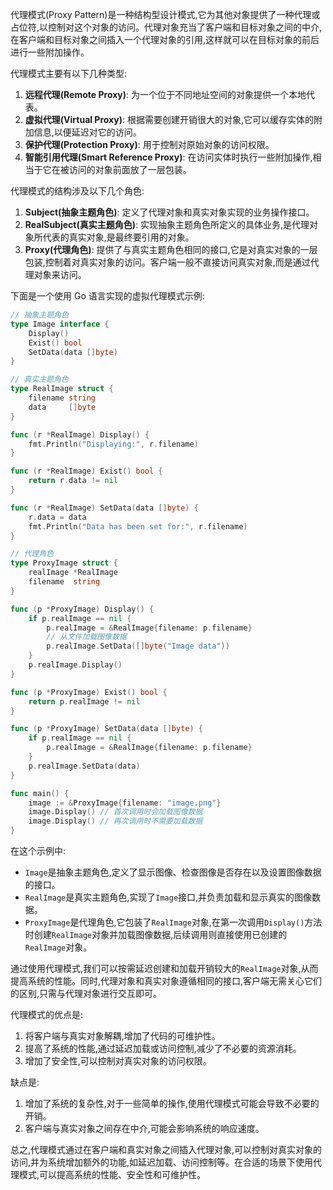 代理模式(Proxy Pattern)是一种结构型设计模式,它为其他对象提供了一种代理或占位符,以控制对这个对象的访问。代理对象充当了客户端和目标对象之间的中介,在客户端和目标对象之间插入一个代理对象的引用,这样就可以在目标对象的前后进行一些附加操作。

代理模式主要有以下几种类型:

1. **远程代理(Remote Proxy)**: 为一个位于不同地址空间的对象提供一个本地代表。
2. **虚拟代理(Virtual Proxy)**: 根据需要创建开销很大的对象,它可以缓存实体的附加信息,以便延迟对它的访问。
3. **保护代理(Protection Proxy)**: 用于控制对原始对象的访问权限。
4. **智能引用代理(Smart Reference Proxy)**: 在访问实体时执行一些附加操作,相当于它在被访问的对象前面放了一层包装。

代理模式的结构涉及以下几个角色:

1. **Subject(抽象主题角色)**: 定义了代理对象和真实对象实现的业务操作接口。
2. **RealSubject(真实主题角色)**: 实现抽象主题角色所定义的具体业务,是代理对象所代表的真实对象,是最终要引用的对象。
3. **Proxy(代理角色)**: 提供了与真实主题角色相同的接口,它是对真实对象的一层包装,控制着对真实对象的访问。客户端一般不直接访问真实对象,而是通过代理对象来访问。

下面是一个使用 Go 语言实现的虚拟代理模式示例:

```go
// 抽象主题角色
type Image interface {
    Display()
    Exist() bool
    SetData(data []byte)
}

// 真实主题角色
type RealImage struct {
    filename string
    data     []byte
}

func (r *RealImage) Display() {
    fmt.Println("Displaying:", r.filename)
}

func (r *RealImage) Exist() bool {
    return r.data != nil
}

func (r *RealImage) SetData(data []byte) {
    r.data = data
    fmt.Println("Data has been set for:", r.filename)
}

// 代理角色
type ProxyImage struct {
    realImage *RealImage
    filename  string
}

func (p *ProxyImage) Display() {
    if p.realImage == nil {
        p.realImage = &RealImage{filename: p.filename}
        // 从文件加载图像数据
        p.realImage.SetData([]byte("Image data"))
    }
    p.realImage.Display()
}

func (p *ProxyImage) Exist() bool {
    return p.realImage != nil
}

func (p *ProxyImage) SetData(data []byte) {
    if p.realImage == nil {
        p.realImage = &RealImage{filename: p.filename}
    }
    p.realImage.SetData(data)
}

func main() {
    image := &ProxyImage{filename: "image.png"}
    image.Display() // 首次调用时会加载图像数据
    image.Display() // 再次调用时不需要加载数据
}
```

在这个示例中:

- `Image`是抽象主题角色,定义了显示图像、检查图像是否存在以及设置图像数据的接口。
- `RealImage`是真实主题角色,实现了`Image`接口,并负责加载和显示真实的图像数据。
- `ProxyImage`是代理角色,它包装了`RealImage`对象,在第一次调用`Display()`方法时创建`RealImage`对象并加载图像数据,后续调用则直接使用已创建的`RealImage`对象。

通过使用代理模式,我们可以按需延迟创建和加载开销较大的`RealImage`对象,从而提高系统的性能。同时,代理对象和真实对象遵循相同的接口,客户端无需关心它们的区别,只需与代理对象进行交互即可。

代理模式的优点是:

1. 将客户端与真实对象解耦,增加了代码的可维护性。
2. 提高了系统的性能,通过延迟加载或访问控制,减少了不必要的资源消耗。
3. 增加了安全性,可以控制对真实对象的访问权限。

缺点是:

1. 增加了系统的复杂性,对于一些简单的操作,使用代理模式可能会导致不必要的开销。
2. 客户端与真实对象之间存在中介,可能会影响系统的响应速度。

总之,代理模式通过在客户端和真实对象之间插入代理对象,可以控制对真实对象的访问,并为系统增加额外的功能,如延迟加载、访问控制等。在合适的场景下使用代理模式,可以提高系统的性能、安全性和可维护性。